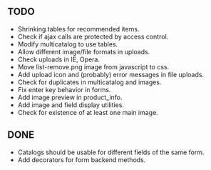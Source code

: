 TODO
----

* Shrinking tables for recommended items.
* Check if ajax calls are protected by access control.
* Modify multicatalog to use tables.
* Allow different image/file formats in uploads.
* Check uploads in IE, Opera.
* Move list-remove.png image from javascript to css.
* Add upload icon and (probably) error messages in file uploads.
* Check for duplicates in multicatalog and images.
* Fix enter key behavior in forms.
* Add image preview in product_info.
* Add image and field display utilities.
* Check for existence of at least one main image.

DONE
----

* Catalogs should be usable for different fields of the same form.
* Add decorators for form backend methods.

